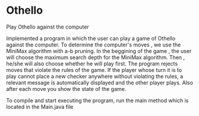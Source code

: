 # Othello
Play Othello against the computer

Implemented a program in which the user can play a game of Othello against the computer.
To determine the computer's moves , we use the MiniMax algorithm with a-b pruning.
In the beggining of the game , the user will choose the maximum search depth for the MiniMax algorithm.
Then , he/she will also choose whether he will play first.
The program rejects moves that violate the rules of the game. 
If the player whose turn it is to play cannot place a new checker anywhere without violating the 
rules,  a relevant message is automatically displayed and the other player plays.
Also after each move you show the state of the game.

To compile and start executing the program, run the main method
which is located in the Main.java file
